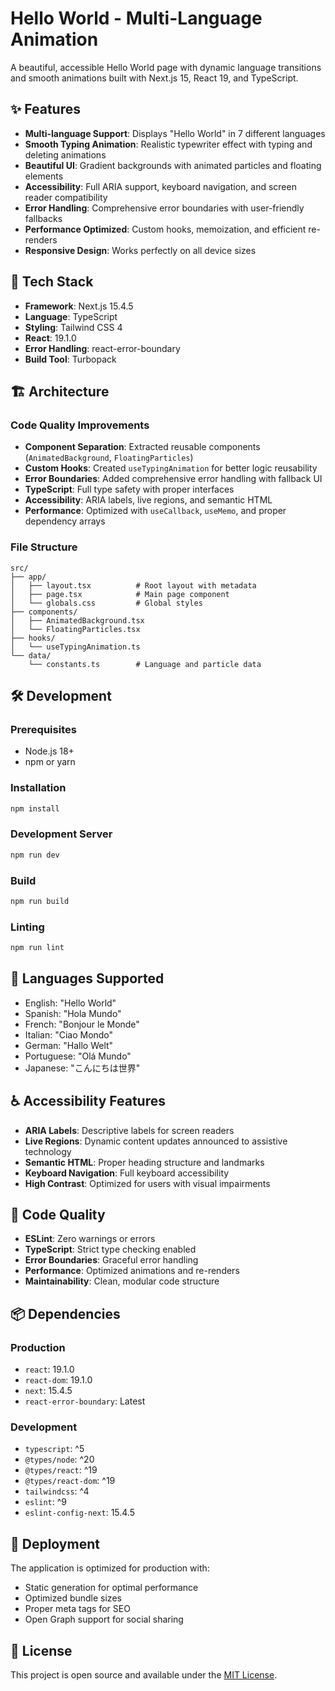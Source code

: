 # Hello World - Multi-Language Animation

A beautiful, accessible Hello World page with dynamic language transitions and smooth animations built with Next.js 15, React 19, and TypeScript.

## ✨ Features

- **Multi-language Support**: Displays "Hello World" in 7 different languages
- **Smooth Typing Animation**: Realistic typewriter effect with typing and deleting animations
- **Beautiful UI**: Gradient backgrounds with animated particles and floating elements
- **Accessibility**: Full ARIA support, keyboard navigation, and screen reader compatibility
- **Error Handling**: Comprehensive error boundaries with user-friendly fallbacks
- **Performance Optimized**: Custom hooks, memoization, and efficient re-renders
- **Responsive Design**: Works perfectly on all device sizes

## 🚀 Tech Stack

- **Framework**: Next.js 15.4.5
- **Language**: TypeScript
- **Styling**: Tailwind CSS 4
- **React**: 19.1.0
- **Error Handling**: react-error-boundary
- **Build Tool**: Turbopack

## 🏗️ Architecture

### Code Quality Improvements

- **Component Separation**: Extracted reusable components (`AnimatedBackground`, `FloatingParticles`)
- **Custom Hooks**: Created `useTypingAnimation` for better logic reusability
- **Error Boundaries**: Added comprehensive error handling with fallback UI
- **TypeScript**: Full type safety with proper interfaces
- **Accessibility**: ARIA labels, live regions, and semantic HTML
- **Performance**: Optimized with `useCallback`, `useMemo`, and proper dependency arrays

### File Structure

```
src/
├── app/
│   ├── layout.tsx          # Root layout with metadata
│   ├── page.tsx            # Main page component
│   └── globals.css         # Global styles
├── components/
│   ├── AnimatedBackground.tsx
│   └── FloatingParticles.tsx
├── hooks/
│   └── useTypingAnimation.ts
└── data/
    └── constants.ts        # Language and particle data
```

## 🛠️ Development

### Prerequisites

- Node.js 18+ 
- npm or yarn

### Installation

```bash
npm install
```

### Development Server

```bash
npm run dev
```

### Build

```bash
npm run build
```

### Linting

```bash
npm run lint
```

## 🎨 Languages Supported

- English: "Hello World"
- Spanish: "Hola Mundo"
- French: "Bonjour le Monde"
- Italian: "Ciao Mondo"
- German: "Hallo Welt"
- Portuguese: "Olá Mundo"
- Japanese: "こんにちは世界"

## ♿ Accessibility Features

- **ARIA Labels**: Descriptive labels for screen readers
- **Live Regions**: Dynamic content updates announced to assistive technology
- **Semantic HTML**: Proper heading structure and landmarks
- **Keyboard Navigation**: Full keyboard accessibility
- **High Contrast**: Optimized for users with visual impairments

## 🔧 Code Quality

- **ESLint**: Zero warnings or errors
- **TypeScript**: Strict type checking enabled
- **Error Boundaries**: Graceful error handling
- **Performance**: Optimized animations and re-renders
- **Maintainability**: Clean, modular code structure

## 📦 Dependencies

### Production
- `react`: 19.1.0
- `react-dom`: 19.1.0
- `next`: 15.4.5
- `react-error-boundary`: Latest

### Development
- `typescript`: ^5
- `@types/node`: ^20
- `@types/react`: ^19
- `@types/react-dom`: ^19
- `tailwindcss`: ^4
- `eslint`: ^9
- `eslint-config-next`: 15.4.5

## 🚀 Deployment

The application is optimized for production with:

- Static generation for optimal performance
- Optimized bundle sizes
- Proper meta tags for SEO
- Open Graph support for social sharing

## 📝 License

This project is open source and available under the [MIT License](LICENSE).
